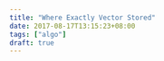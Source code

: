 ```yaml
---
title: "Where Exactly Vector Stored"
date: 2017-08-17T13:15:23+08:00
tags: ["algo"]
draft: true
---
```


